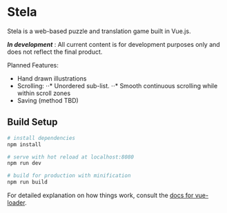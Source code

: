# Stela

Stela is a web-based puzzle and translation game built in Vue.js.

**_In development_** : All current content is for development purposes only and does not reflect the final product.

Planned Features:
* Hand drawn illustrations
* Scrolling:
⋅⋅* Unordered sub-list.
⋅⋅* Smooth continuous scrolling while within scroll zones
* Saving (method TBD)

## Build Setup

``` bash
# install dependencies
npm install

# serve with hot reload at localhost:8080
npm run dev

# build for production with minification
npm run build
```

For detailed explanation on how things work, consult the [docs for vue-loader](http://vuejs.github.io/vue-loader).
